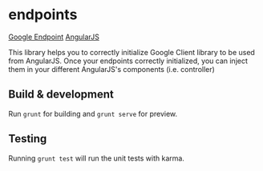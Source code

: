 # endpoints

[Google Endpoint](https://cloud.google.com/appengine/docs/java/endpoints')
[AngularJS](https://angularjs.org)

This library helps you to correctly initialize Google Client library to be used
from AngularJS. Once your endpoints correctly initialized, you can inject them in your different AngularJS's components (i.e. controller)

## Build & development

Run `grunt` for building and `grunt serve` for preview.

## Testing

Running `grunt test` will run the unit tests with karma.
